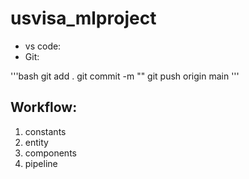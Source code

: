 # usvisa_mlproject

- vs code:
- Git:

'''bash
git add .
git commit -m ""
git push origin main
'''



## Workflow:
1. constants
2. entity
3. components
4. pipeline